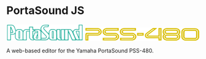 # PortaSound JS

<img src="images/portasound-cyan.png" width="200" /> <img src="images/pss-480-yellow.png" width="300" />

A web-based editor for the Yamaha PortaSound PSS-480.
